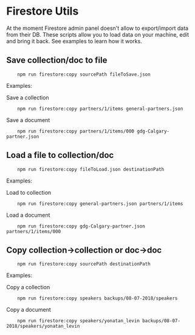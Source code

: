 # Firestore Utils

At the moment Firestore admin panel doesn't allow to export/import data from their DB.
These scripts allow you to load data on your machine, edit and bring it back.
See examples to learn how it works.

## Save collection/doc to file

```console
    npm run firestore:copy sourcePath fileToSave.json
```

Examples:

Save a collection

```console
    npm run firestore:copy partners/1/items general-partners.json
```

Save a document

```console
    npm run firestore:copy partners/1/items/000 gdg-Calgary-partner.json
```

## Load a file to collection/doc

```console
    npm run firestore:copy fileToLoad.json destinationPath
```

Examples:

Load to collection

```console
    npm run firestore:copy general-partners.json partners/1/items
```

Load a document

```console
    npm run firestore:copy gdg-Calgary-partner.json partners/1/items/000
```

## Copy collection->collection or doc->doc

```console
    npm run firestore:copy sourcePath destinationPath
```

Examples:

Copy a collection

```console
    npm run firestore:copy speakers backups/08-07-2018/speakers
```

Copy a document

```console
    npm run firestore:copy speakers/yonatan_levin backups/08-07-2018/speakers/yonatan_levin
```
